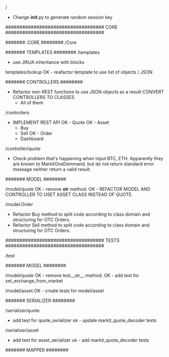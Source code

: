 
/
- Change __init__.py to generate random session key



################################### CORE ###################################

####### .CORE ########
/Core

####### TEMPLATES ########
/templates
- use JINJA inheritance with blocks

templates/lookup
OK - reafactor template to use list of objects / JSON

####### CONTROLLERS ########

- Refactor non-REST functions to use JSON objects as a result
CONVERT CONTROLLERS TO CLASSES
    - All of them

/controllers
- IMPLEMENT REST API
    OK - Quote
    OK - Asset
    - Buy
    - Sell
    OK - Order
    - Dashboard



/controller/quote
- Check problem that's happening when input BTC, ETH. Apparently they are known to MarkitOneDemmand, but do not return 
    standard error message neither return a valid result.

####### MODEL ########

/model/quote
OK - remove __str__ method.
OK - REFACTOR MODEL AND CONTROLLER TO USET ASSET CLASS INSTEAD OF QUOTE.

/model.Order
- Refactor Buy method to split code according to class domain and structuring for OTC Orders.
- Refactor Sell method to split code according to class domain and structuring for OTC Orders.


################################### TESTS ###################################

/test

####### MODEL ########

/model/quote
OK - remove test__str__ method.
OK - add test for set_exchange_from_market

/model/asset
OK - create tests for model/asset

####### SERIALIZER ########

/serializer/quote
- add test for quote_serializer
ok - update markit_quote_decoder tests

/serializer/asset
- add test for asset_serializer
ok - add markit_quote_decoder tests

####### MAPPER ########
